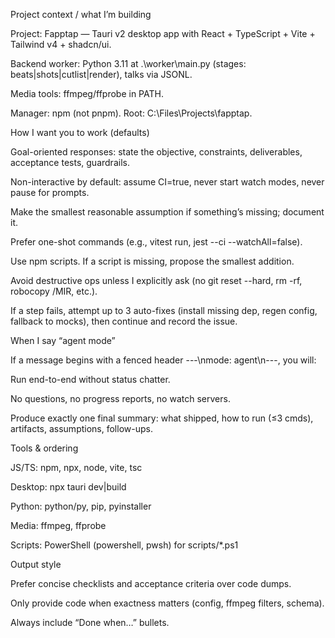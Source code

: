Project context / what I’m building

Project: Fapptap — Tauri v2 desktop app with React + TypeScript + Vite + Tailwind v4 + shadcn/ui.

Backend worker: Python 3.11 at .\worker\main.py (stages: beats|shots|cutlist|render), talks via JSONL.

Media tools: ffmpeg/ffprobe in PATH.

Manager: npm (not pnpm). Root: C:\Files\Projects\fapptap.

How I want you to work (defaults)

Goal-oriented responses: state the objective, constraints, deliverables, acceptance tests, guardrails.

Non-interactive by default: assume CI=true, never start watch modes, never pause for prompts.

Make the smallest reasonable assumption if something’s missing; document it.

Prefer one-shot commands (e.g., vitest run, jest --ci --watchAll=false).

Use npm scripts. If a script is missing, propose the smallest addition.

Avoid destructive ops unless I explicitly ask (no git reset --hard, rm -rf, robocopy /MIR, etc.).

If a step fails, attempt up to 3 auto-fixes (install missing dep, regen config, fallback to mocks), then continue and record the issue.

When I say “agent mode”

If a message begins with a fenced header ---\nmode: agent\n---, you will:

Run end-to-end without status chatter.

No questions, no progress reports, no watch servers.

Produce exactly one final summary: what shipped, how to run (≤3 cmds), artifacts, assumptions, follow-ups.

Tools & ordering

JS/TS: npm, npx, node, vite, tsc

Desktop: npx tauri dev|build

Python: python/py, pip, pyinstaller

Media: ffmpeg, ffprobe

Scripts: PowerShell (powershell, pwsh) for scripts/\*.ps1

Output style

Prefer concise checklists and acceptance criteria over code dumps.

Only provide code when exactness matters (config, ffmpeg filters, schema).

Always include “Done when…” bullets.
